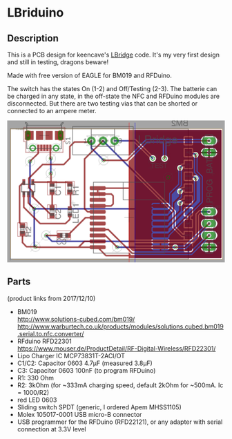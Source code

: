 # LBriduino
## Description
This is a PCB design for keencave's [LBridge](https://github.com/keencave/LBridge) code. It's my very first design and still in testing, dragons beware!

Made with free version of EAGLE for BM019 and RFDuino.

The switch has the states On (1-2) and Off/Testing (2-3). The batterie can be charged in any state, in the off-state the NFC and RFDuino modules are disconnected. But there are two testing vias that can be shorted or connected to an ampere meter.

![PCB screenshot](https://raw.githubusercontent.com/chaosbiber/LBriduino/master/pcb.png)

## Parts
(product links from 2017/12/10)

* BM019  
http://www.solutions-cubed.com/bm019/  
http://www.warburtech.co.uk/products/modules/solutions.cubed.bm019.serial.to.nfc.converter/
* RFduino RFD22301  
https://www.mouser.de/ProductDetail/RF-Digital-Wireless/RFD22301/
* Lipo Charger IC MCP73831T-2ACI/OT
* C1/C2: Capacitor 0603 4.7µF (measured 3.8µF)
* C3: Capacitor 0603 100nF (to program RFDuino)
* R1: 330 Ohm
* R2: 3kOhm (for ~333mA charging speed, default 2kOhm for ~500mA. Ic = 1000/R2)
* red LED 0603
* Sliding switch SPDT (generic, I ordered Apem MHSS1105)
* Molex 105017-0001 USB micro-B connector
* USB programmer for the RFDuino (RFD22121), or any adapter with serial connection at 3.3V level
